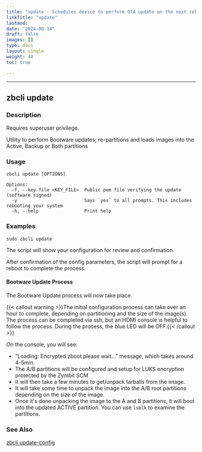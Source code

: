 ```yaml
---
title: "update - Schedules device to perform OTA update on the next reboot"
linkTitle: "update"
lastmod:
date: "2024-08-14"
draft: false
images: []
type: docs
layout: single
weight: 40
toc: true

---
```


-----

## zbcli update

### Description

Requires superuser privilege.

Utility to perform Bootware updates; re-partitions and loads images into the Active, Backup or Both partitions

### Usage

```
zbcli update [OPTIONS]

Options:
  -f, --key-file <KEY_FILE>  Public pem file verifying the update (software signed)
  -y                         Says `yes` to all prompts. This includes rebooting your system
  -h, --help                 Print help
```

### Examples

```
sudo zbcli update
```

The script will show your configuration for review and confirmation.

After confirmation of the config parameters, the script will prompt for a reboot to complete the process. 

#### Bootware Update Process

The Bootware Update process will now take place. 

{{< callout warning >}}The initial configuration process can take over an hour to complete, depending on partitioning and the size of the image(s). The process can be completed via ssh, but an HDMI console is helpful to follow the process. During the process, the blue LED will be OFF.{{< /callout >}}

On the console, you will see:

* “Loading: Encrypted zboot please wait…” message, which takes around 4-5min.
* The A/B partitions will be configured and setup for LUKS encryption protected by the Zymbit SCM
* It will then take a few minutes to get/unpack tarballs from the image.
* It will take some time to unpack the image into the A/B root partitions depending on the size of the image.
* Once it's done unpacking the image to the A and B partitions, it will boot into the updated ACTIVE partition. You can use `lsblk` to examine the partitions.


### See Also
[zbcli update-config](../update-config)

